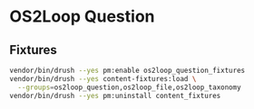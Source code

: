 # OS2Loop Question

## Fixtures

```sh
vendor/bin/drush --yes pm:enable os2loop_question_fixtures
vendor/bin/drush --yes content-fixtures:load \
  --groups=os2loop_question,os2loop_file,os2loop_taxonomy
vendor/bin/drush --yes pm:uninstall content_fixtures
```
